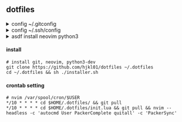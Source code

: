 ## dotfiles

<details><summary> config ~/.gitconfig </summary>

```shell
# ~/.gitconfig
[http "https://github.com"]
	postBuffer = 524288000
	proxy = socks5://127.0.0.1:1080
[https "https://github.com"]
	postBuffer = 524288000
	proxy = socks5://127.0.0.1:1080

[pull]
	rebase = false
[user]
	email = 
	name = 
[filter "lfs"]
	clean = git-lfs clean -- %f
	smudge = git-lfs smudge -- %f
	process = git-lfs filter-process
	required = true
[init]
	defaultBranch = master

; [url "https://ghproxy.com/https://github.com/"]
; 	insteadOf = https://github.com

; [url "https://gitclone.com/github.com/"]
; 	insteadOf = https://github.com
```

</details>

<details><summary> config ~/.ssh/config </summary>

```shell
# ~/.ssh/config
Host github
   HostName github.com
   User git
   # 走 HTTP 代理
   # ProxyCommand socat - PROXY:127.0.0.1:%h:%p,proxyport=8080
   # 走 socks5 代理
   ProxyCommand nc -v -x 127.0.0.1:1080 %h %p

Host archServer
    HostName 192.168.xx.xx
    User username
    Port 22
    # use ipv4
    AddressFamily inet
    IdentitiesOnly yes
    IdentityFile ~/.ssh/id_rsa
    ServerAliveInterval 120
    
# 转发跳板机端口
# ssh -tt -i ./id_rsa -L 0.0.0.0:local_port:host2:host2_port user@host1

# 上传共钥到目标服务器
# ssh-copy-id -i ~/.ssh/id_rsa.pub archServer

# 转发服务器到本机的1082端口
# ssh -D 1082 -f -C -q -N archServer
```

</details>

<details><summary> asdf install neovim python3 </summary>

```shell
git clone https://github.com/asdf-vm/asdf.git ~/.asdf --branch v0.10.0
. $HOME/.asdf/asdf.sh
asdf plugin add neovim python
# asdf list all python

# install neovim stable
asdf install neovim stable
asdf global neovim stable

# install python3.9
asdf install python 3.9
asdf global python 3.9
```

</details>

#### install

```shell
# install git, neovim, python3-dev
git clone https://github.com/hjkl01/dotfiles ~/.dotfiles
cd ~/.dotfiles && sh ./installer.sh
```

#### crontab setting

```shell
# nvim /var/spool/cron/$USER
*/10 * * * * cd $HOME/.dotfiles/ && git pull
*/10 * * * * cd $HOME/.dotfiles/init.lua && git pull && nvim --headless -c 'autocmd User PackerComplete quitall' -c 'PackerSync'
```

